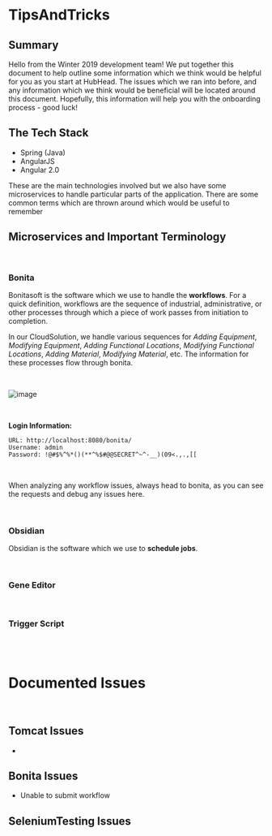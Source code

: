 # TipsAndTricks

## Summary 

Hello from the Winter 2019 development team! We put together this document to help outline some information which we think would be helpful for you as you start at HubHead. The issues which we ran into before, and any information which we think would be beneficial will be located around this document. Hopefully, this information will help you with the onboarding process - good luck! 

## The Tech Stack 

* Spring (Java) 
* AngularJS 
* Angular 2.0 

These are the main technologies involved but we also have some microservices to handle particular parts of the application. There are some common terms which are thrown around which would be useful to remember

## Microservices and Important Terminology 
<br>

### Bonita 

Bonitasoft is the software which we use to handle the **workflows**. For a quick definition, workflows are the sequence of industrial, administrative, or other processes through which a piece of work passes from initiation to completion. 

In our CloudSolution, we handle various sequences for *Adding Equipment*, *Modifying Equipment*, *Adding Functional Locations*, *Modifying Functional Locations*, *Adding Material*, *Modifying Material*, etc. The information for these processes flow through bonita. 

<br> 

![image](https://user-images.githubusercontent.com/46761747/56367818-1aa4c100-61c4-11e9-9e1c-fd5faa1e2f11.png)

<br>

**Login Information:** 
```
URL: http://localhost:8080/bonita/
Username: admin
Password: !@#$%^%*()(**^%$#@@SECRET^~^-__)(09<.,.,[[
```

<br> 

When analyzing any workflow issues, always head to bonita, as you can see the requests and debug any issues here. 

<br>

### Obsidian 

Obsidian is the software which we use to **schedule jobs**. 

<br> 

### Gene Editor 

<br> 

### Trigger Script 





<br><br> 
# Documented Issues
<br>

## Tomcat Issues 

* 


## Bonita Issues 

* Unable to submit workflow 

## SeleniumTesting Issues 
